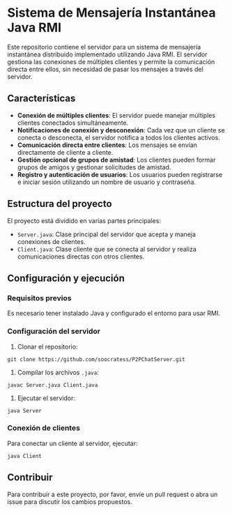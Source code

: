 
# Sistema de Mensajería Instantánea Java RMI

Este repositorio contiene el servidor para un sistema de mensajería instantánea distribuido implementado utilizando Java RMI. El servidor gestiona las conexiones de múltiples clientes y permite la comunicación directa entre ellos, sin necesidad de pasar los mensajes a través del servidor.

## Características

- **Conexión de múltiples clientes**: El servidor puede manejar múltiples clientes conectados simultáneamente.
- **Notificaciones de conexión y desconexión**: Cada vez que un cliente se conecta o desconecta, el servidor notifica a todos los clientes activos.
- **Comunicación directa entre clientes**: Los mensajes se envían directamente de cliente a cliente.
- **Gestión opcional de grupos de amistad**: Los clientes pueden formar grupos de amigos y gestionar solicitudes de amistad.
- **Registro y autenticación de usuarios**: Los usuarios pueden registrarse e iniciar sesión utilizando un nombre de usuario y contraseña.

## Estructura del proyecto

El proyecto está dividido en varias partes principales:

- `Server.java`: Clase principal del servidor que acepta y maneja conexiones de clientes.
- `Client.java`: Clase cliente que se conecta al servidor y realiza comunicaciones directas con otros clientes.

## Configuración y ejecución

### Requisitos previos

Es necesario tener instalado Java y configurado el entorno para usar RMI.

### Configuración del servidor

1. Clonar el repositorio:

`git clone https://github.com/soocratess/P2PChatServer.git`


1. Compilar los archivos `.java`:

`javac Server.java Client.java`


1. Ejecutar el servidor:

`java Server`


### Conexión de clientes

Para conectar un cliente al servidor, ejecutar:

`java Client`


## Contribuir

Para contribuir a este proyecto, por favor, envíe un pull request o abra un issue para discutir los cambios propuestos.
